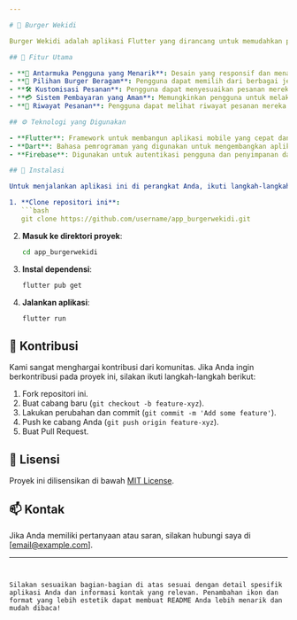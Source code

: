 ```yaml
---

# 🍔 Burger Wekidi

Burger Wekidi adalah aplikasi Flutter yang dirancang untuk memudahkan pengguna dalam memesan burger secara online. Aplikasi ini menawarkan antarmuka yang intuitif dan pengalaman pengguna yang menyenangkan, memungkinkan pengguna untuk menjelajahi berbagai pilihan burger, menyesuaikan pesanan mereka, dan melakukan pembayaran dengan mudah.

## 🌟 Fitur Utama

- **🎨 Antarmuka Pengguna yang Menarik**: Desain yang responsif dan menarik untuk pengalaman pengguna yang lebih baik.
- **🍔 Pilihan Burger Beragam**: Pengguna dapat memilih dari berbagai jenis burger, termasuk opsi vegetarian dan vegan.
- **🛠️ Kustomisasi Pesanan**: Pengguna dapat menyesuaikan pesanan mereka dengan menambahkan atau menghapus bahan sesuai keinginan.
- **💳 Sistem Pembayaran yang Aman**: Memungkinkan pengguna untuk melakukan pembayaran dengan berbagai metode yang aman.
- **📜 Riwayat Pesanan**: Pengguna dapat melihat riwayat pesanan mereka untuk kemudahan dalam melakukan pemesanan ulang.

## ⚙️ Teknologi yang Digunakan

- **Flutter**: Framework untuk membangun aplikasi mobile yang cepat dan efisien.
- **Dart**: Bahasa pemrograman yang digunakan untuk mengembangkan aplikasi Flutter.
- **Firebase**: Digunakan untuk autentikasi pengguna dan penyimpanan data.

## 🚀 Instalasi

Untuk menjalankan aplikasi ini di perangkat Anda, ikuti langkah-langkah berikut:

1. **Clone repositori ini**:
   ```bash
   git clone https://github.com/username/app_burgerwekidi.git
   ```

2. **Masuk ke direktori proyek**:
   ```bash
   cd app_burgerwekidi
   ```

3. **Instal dependensi**:
   ```bash
   flutter pub get
   ```

4. **Jalankan aplikasi**:
   ```bash
   flutter run
   ```

## 🤝 Kontribusi

Kami sangat menghargai kontribusi dari komunitas. Jika Anda ingin berkontribusi pada proyek ini, silakan ikuti langkah-langkah berikut:

1. Fork repositori ini.
2. Buat cabang baru (`git checkout -b feature-xyz`).
3. Lakukan perubahan dan commit (`git commit -m 'Add some feature'`).
4. Push ke cabang Anda (`git push origin feature-xyz`).
5. Buat Pull Request.

## 📜 Lisensi

Proyek ini dilisensikan di bawah [MIT License](LICENSE).

## 📫 Kontak

Jika Anda memiliki pertanyaan atau saran, silakan hubungi saya di [email@example.com].

---
```


Silakan sesuaikan bagian-bagian di atas sesuai dengan detail spesifik aplikasi Anda dan informasi kontak yang relevan. Penambahan ikon dan format yang lebih estetik dapat membuat README Anda lebih menarik dan mudah dibaca!
